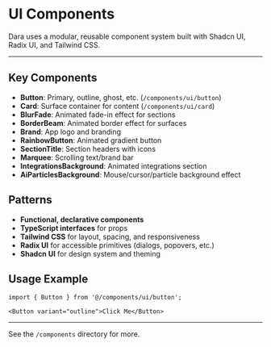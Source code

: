 # UI Components

Dara uses a modular, reusable component system built with Shadcn UI, Radix UI, and Tailwind CSS.

---


## Key Components
- **Button**: Primary, outline, ghost, etc. (`/components/ui/button`)
- **Card**: Surface container for content (`/components/ui/card`)
- **BlurFade**: Animated fade-in effect for sections
- **BorderBeam**: Animated border effect for surfaces
- **Brand**: App logo and branding
- **RainbowButton**: Animated gradient button
- **SectionTitle**: Section headers with icons
- **Marquee**: Scrolling text/brand bar
- **IntegrationsBackground**: Animated integrations section
- **AiParticlesBackground**: Mouse/cursor/particle background effect

## Patterns
- **Functional, declarative components**
- **TypeScript interfaces** for props
- **Tailwind CSS** for layout, spacing, and responsiveness
- **Radix UI** for accessible primitives (dialogs, popovers, etc.)
- **Shadcn UI** for design system and theming

## Usage Example
```tsx
import { Button } from '@/components/ui/button';

<Button variant="outline">Click Me</Button>
```

---

See the `/components` directory for more. 